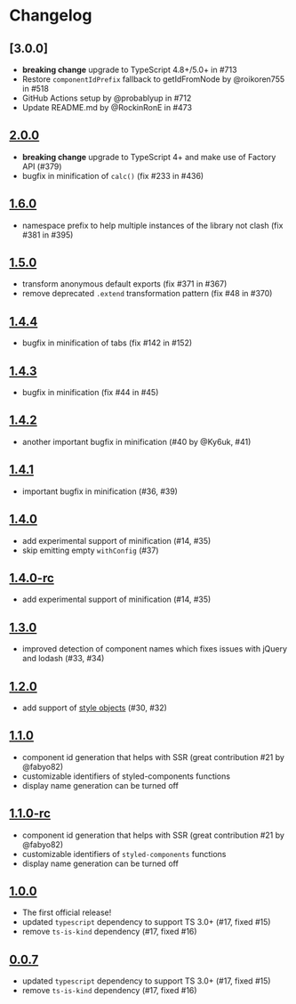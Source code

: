# Changelog

## [3.0.0]

- **breaking change** upgrade to TypeScript 4.8+/5.0+ in #713
- Restore `componentIdPrefix` fallback to getIdFromNode by @roikoren755 in #518
- GitHub Actions setup by @probablyup in #712
- Update README.md by @RockinRonE in #473

## [2.0.0]

- **breaking change** upgrade to TypeScript 4+ and make use of Factory API (#379)
- bugfix in minification of `calc()` (fix #233 in #436)

## [1.6.0]

- namespace prefix to help multiple instances of the library not clash (fix #381 in #395)

## [1.5.0]

- transform anonymous default exports (fix #371 in #367)
- remove deprecated `.extend` transformation pattern (fix #48 in #370)

## [1.4.4]

- bugfix in minification of tabs (fix #142 in #152)

## [1.4.3]

- bugfix in minification (fix #44 in #45)

## [1.4.2]

- another important bugfix in minification (#40 by @Ky6uk, #41)

## [1.4.1]

- important bugfix in minification (#36, #39)

## [1.4.0]

- add experimental support of minification (#14, #35)
- skip emitting empty `withConfig` (#37)

## [1.4.0-rc]

- add experimental support of minification (#14, #35)

## [1.3.0]

- improved detection of component names which fixes issues with jQuery and lodash (#33, #34)

## [1.2.0]

- add support of [style objects](https://www.styled-components.com/docs/advanced#style-objects) (#30, #32)

## [1.1.0]

- component id generation that helps with SSR (great contribution #21 by @fabyo82)
- customizable identifiers of styled-components functions
- display name generation can be turned off

## [1.1.0-rc]

- component id generation that helps with SSR (great contribution #21 by @fabyo82)
- customizable identifiers of `styled-components` functions
- display name generation can be turned off

## [1.0.0]

- The first official release!
- updated `typescript` dependency to support TS 3.0+ (#17, fixed #15)
- remove `ts-is-kind` dependency (#17, fixed #16)

## [0.0.7]

- updated `typescript` dependency to support TS 3.0+ (#17, fixed #15)
- remove `ts-is-kind` dependency (#17, fixed #16)

[Unreleased]: https://github.com/igorbek/typescript-plugin-styled-components/compare/2.0.0...HEAD
[2.0.0]: https://github.com/igorbek/typescript-plugin-styled-components/compare/1.6.0...2.0.0
[1.6.0]: https://github.com/igorbek/typescript-plugin-styled-components/compare/1.5.0...1.6.0
[1.5.0]: https://github.com/igorbek/typescript-plugin-styled-components/compare/1.4.4...1.5.0
[1.4.4]: https://github.com/igorbek/typescript-plugin-styled-components/compare/1.4.3...1.4.4
[1.4.3]: https://github.com/igorbek/typescript-plugin-styled-components/compare/1.4.2...1.4.3
[1.4.2]: https://github.com/igorbek/typescript-plugin-styled-components/compare/1.4.1...1.4.2
[1.4.1]: https://github.com/igorbek/typescript-plugin-styled-components/compare/1.4.0...1.4.1
[1.4.0]: https://github.com/igorbek/typescript-plugin-styled-components/compare/1.3.0...1.4.0
[1.4.0-rc]: https://github.com/igorbek/typescript-plugin-styled-components/compare/1.3.0...1.4.0-rc
[1.3.0]: https://github.com/igorbek/typescript-plugin-styled-components/compare/1.2.0...1.3.0
[1.2.0]: https://github.com/igorbek/typescript-plugin-styled-components/compare/1.1.0...1.2.0
[1.1.0]: https://github.com/igorbek/typescript-plugin-styled-components/compare/v1.0.0...1.1.0
[1.1.0-rc]: https://github.com/igorbek/typescript-plugin-styled-components/compare/v1.0.0...1.1.0-rc
[1.0.0]: https://github.com/igorbek/typescript-plugin-styled-components/compare/v0.0.7...v1.0.0
[0.0.7]: https://github.com/igorbek/typescript-plugin-styled-components/compare/v0.0.6...v0.0.7
